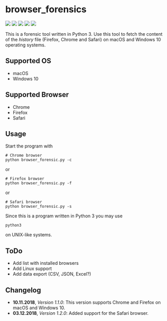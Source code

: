 # browser_forensics

![](https://img.shields.io/github/license/niftycode/browser_forensics.svg?style=flat) ![](https://img.shields.io/badge/python-3.6%20%7C%203.7-blue.svg) ![](https://img.shields.io/github/last-commit/niftycode/browser_forensics.svg?style=flat) ![](https://img.shields.io/github/commit-activity/m/niftycode/browser_forensics.svg?style=flat) ![](https://img.shields.io/github/issues/niftycode/browser_forensics.svg?style=flat)

This is a forensic tool written in Python 3. Use this tool to  fetch the content of the *history* file (Firefox, Chrome and Safari) on macOS and Windows 10 operating systems.

## Supported OS

* macOS
* Windows 10

## Supported Browser

* Chrome
* Firefox
* Safari

## Usage

Start the program with

    # Chrome browser
    python browser_forensic.py -c

or

    # Firefox browser
    python browser_forensic.py -f

or

    # Safari browser
    python browser_forensic.py -s

Since this is a program written in Python 3 you may use

    python3

on UNIX-like systems.

## ToDo

* Add list with installed browsers
* Add Linux support
* Add data export (CSV, JSON, Excel?)

## Changelog

* **10.11.2018**, *Version 1.1.0*: This version supports Chrome and Firefox on macOS and Windows 10.
* **03.12.2018**, *Version 1.2.0*: Added support for the Safari browser.